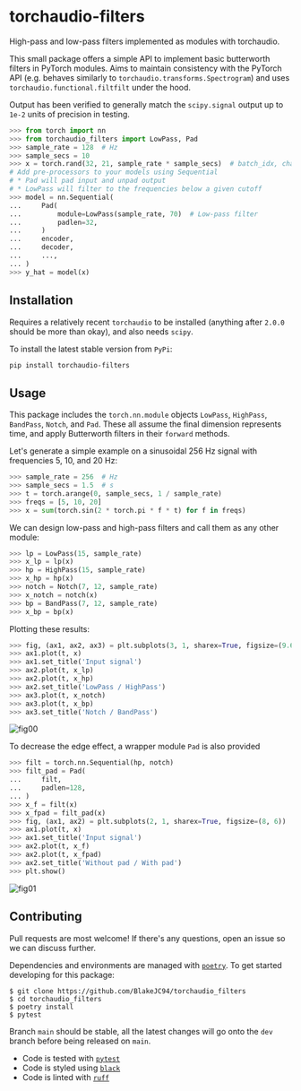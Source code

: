 # torchaudio-filters

High-pass and low-pass filters implemented as modules with torchaudio.

This small package offers a simple API to implement basic butterworth filters in PyTorch modules.
Aims to maintain consistency with the PyTorch API (e.g. behaves similarly to
`torchaudio.transforms.Spectrogram`) and uses `torchaudio.functional.filtfilt` under the hood.

Output has been verified to generally match the `scipy.signal` output up to `1e-2` units of
precision in testing.

```python
>>> from torch import nn
>>> from torchaudio_filters import LowPass, Pad
>>> sample_rate = 128  # Hz
>>> sample_secs = 10
>>> x = torch.rand(32, 21, sample_rate * sample_secs)  # batch_idx, channel_idx, timestep_idx
# Add pre-processors to your models using Sequential
# * Pad will pad input and unpad output
# * LowPass will filter to the frequencies below a given cutoff
>>> model = nn.Sequential(
...     Pad(
...         module=LowPass(sample_rate, 70)  # Low-pass filter
...         padlen=32,
...     )
...     encoder,
...     decoder,
...     ...,
... )
>>> y_hat = model(x)
```

## Installation

Requires a relatively recent `torchaudio` to be installed (anything after `2.0.0` should be more
than okay), and also needs `scipy`.

To install the latest stable version from `PyPi`:
```bash
pip install torchaudio-filters
```

## Usage

This package includes the `torch.nn.module` objects `LowPass`, `HighPass`, `BandPass`, `Notch`, and
`Pad`. These all assume the final dimension represents time, and apply Butterworth filters in their
`forward` methods.

Let's generate a simple example on a sinusoidal 256 Hz signal with frequencies 5, 10, and 20 Hz:
```python
>>> sample_rate = 256  # Hz
>>> sample_secs = 1.5  # s
>>> t = torch.arange(0, sample_secs, 1 / sample_rate)
>>> freqs = [5, 10, 20]
>>> x = sum(torch.sin(2 * torch.pi * f * t) for f in freqs)
```

We can design low-pass and high-pass filters and call them as any other module:
```python
>>> lp = LowPass(15, sample_rate)
>>> x_lp = lp(x)
>>> hp = HighPass(15, sample_rate)
>>> x_hp = hp(x)
>>> notch = Notch(7, 12, sample_rate)
>>> x_notch = notch(x)
>>> bp = BandPass(7, 12, sample_rate)
>>> x_bp = bp(x)
```

Plotting these results:
```python
>>> fig, (ax1, ax2, ax3) = plt.subplots(3, 1, sharex=True, figsize=(9.6, 6))
>>> ax1.plot(t, x)
>>> ax1.set_title('Input signal')
>>> ax2.plot(t, x_lp)
>>> ax2.plot(t, x_hp)
>>> ax2.set_title('LowPass / HighPass')
>>> ax3.plot(t, x_notch)
>>> ax3.plot(t, x_bp)
>>> ax3.set_title('Notch / BandPass')
```
![fig00](https://github.com/BlakeJC94/torchaudio-filters/assets/16640474/189b77c4-7e65-44c3-8928-519874d918ae)

To decrease the edge effect, a wrapper module `Pad` is also provided
```python
>>> filt = torch.nn.Sequential(hp, notch)
>>> filt_pad = Pad(
...     filt,
...     padlen=128,
... )
>>> x_f = filt(x)
>>> x_fpad = filt_pad(x)
>>> fig, (ax1, ax2) = plt.subplots(2, 1, sharex=True, figsize=(8, 6))
>>> ax1.plot(t, x)
>>> ax1.set_title('Input signal')
>>> ax2.plot(t, x_f)
>>> ax2.plot(t, x_fpad)
>>> ax2.set_title('Without pad / With pad')
>>> plt.show()
```
![fig01](https://github.com/BlakeJC94/torchaudio-filters/assets/16640474/51e4e7ba-927a-4d83-98cc-5f1eacf7be9d)


## Contributing
Pull requests are most welcome! If there's any questions, open an issue so we can discuss further.

Dependencies and environments are managed with [`poetry`](https://python-poetry.org). To get started developing for this package:
```
$ git clone https://github.com/BlakeJC94/torchaudio_filters
$ cd torchaudio_filters
$ poetry install
$ pytest
```

Branch `main` should be stable, all the latest changes will go onto the `dev` branch before being released on `main`.

* Code is tested with [`pytest`](https://docs.pytest.org)
* Code is styled using [`black`](https://black.readthedocs.io)
* Code is linted with [`ruff`](https://beta.ruff.rs)
